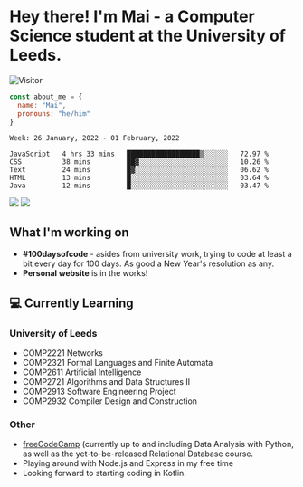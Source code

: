 # Hey there! I'm Mai - a Computer Science student at the University of Leeds.

![Visitor](https://visitor-badge.laobi.icu/badge?page_id=mai-soup.mai-soup)

```javascript
const about_me = {
  name: "Mai",
  pronouns: "he/him"
}
```

<!--START_SECTION:waka-->
```text
Week: 26 January, 2022 - 01 February, 2022

JavaScript   4 hrs 33 mins   ██████████████████▒░░░░░░   72.97 % 
CSS          38 mins         ██▓░░░░░░░░░░░░░░░░░░░░░░   10.26 % 
Text         24 mins         █▓░░░░░░░░░░░░░░░░░░░░░░░   06.62 % 
HTML         13 mins         █░░░░░░░░░░░░░░░░░░░░░░░░   03.64 % 
Java         12 mins         █░░░░░░░░░░░░░░░░░░░░░░░░   03.47 % 
```
<!--END_SECTION:waka-->
<img src="https://github-readme-stats.vercel.app/api?username=mai-soup&show_icons=true&theme=gruvbox" />
<img src="https://github-readme-stats.vercel.app/api/top-langs/?username=mai-soup&langs_count=8&layout=compact&theme=gruvbox" />

## What I'm working on

* __#100daysofcode__ - asides from university work, trying to code at least a bit every day for 100 days. As good a New Year's resolution as any.
* __Personal website__ is in the works!

## 💻 Currently Learning

### University of Leeds
* COMP2221 Networks
* COMP2321 Formal Languages and Finite Automata
* COMP2611 Artificial Intelligence
* COMP2721 Algorithms and Data Structures II
* COMP2913 Software Engineering Project
* COMP2932 Compiler Design and Construction

### Other
* [freeCodeCamp](https://www.freecodecamp.org/) (currently up to and including Data Analysis with Python, as well as the yet-to-be-released Relational Database course.
* Playing around with Node.js and Express in my free time
* Looking forward to starting coding in Kotlin.
